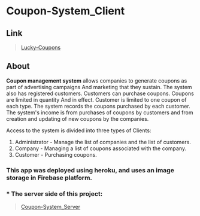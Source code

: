 # Coupon-System_Client

## Link
> [Lucky-Coupons](https://lucky-coupons.herokuapp.com)

## About

**Coupon management system** allows companies to generate coupons as part of advertising campaigns
And marketing that they sustain.
The system also has registered customers. Customers can purchase coupons. Coupons are limited in quantity
And in effect. Customer is limited to one coupon of each type.
The system records the coupons purchased by each customer.
The system's income is from purchases of coupons by customers and from creation and updating of new coupons by the companies.

Access to the system is divided into three types of Clients:
1. Administrator - Manage the list of companies and the list of customers.
2. Company - Managing a list of coupons associated with the company.
3. Customer - Purchasing coupons.


### This app was deployed using heroku, and uses an image storage in Firebase platform.


### * The server side of this project:
> [Coupon-System_Server](https://github.com/LidorLahav/Coupon-System_Server)

